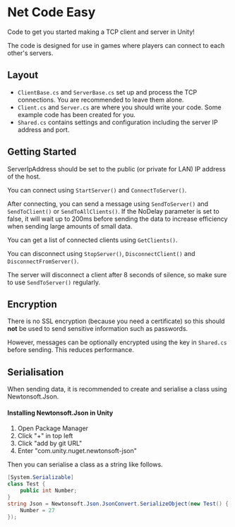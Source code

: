 # Net Code Easy

Code to get you started making a TCP client and server in Unity!

The code is designed for use in games where players can connect to each other's servers.

## Layout

- `ClientBase.cs` and `ServerBase.cs` set up and process the TCP connections. You are recommended to leave them alone.
- `Client.cs` and `Server.cs` are where you should write your code. Some example code has been created for you.
- `Shared.cs` contains settings and configuration including the server IP address and port.

## Getting Started

ServerIpAddress should be set to the public (or private for LAN) IP address of the host.

You can connect using `StartServer()` and `ConnectToServer()`.

After connecting, you can send a message using `SendToServer()` and `SendToClient()` or `SendToAllClients()`. If the NoDelay parameter is set to false, it will wait up to 200ms before sending the data to increase efficiency when sending large amounts of small data.

You can get a list of connected clients using `GetClients()`.

You can disconnect using `StopServer()`, `DisconnectClient()` and `DisconnectFromServer()`.

The server will disconnect a client after 8 seconds of silence, so make sure to use `SendToServer()` regularly.

## Encryption

There is no SSL encryption (because you need a certificate) so this should **not** be used to send sensitive information such as passwords.

However, messages can be optionally encrypted using the key in `Shared.cs` before sending. This reduces performance.

## Serialisation

When sending data, it is recommended to create and serialise a class using Newtonsoft.Json.

#### Installing Newtonsoft.Json in Unity

1. Open Package Manager
2. Click "+" in top left
3. Click "add by git URL"
4. Enter "com.unity.nuget.newtonsoft-json"

Then you can serialise a class as a string like follows.
```C#
[System.Serializable]
class Test {
    public int Number;
}
string Json = Newtonsoft.Json.JsonConvert.SerializeObject(new Test() {
    Number = 27
});
```
